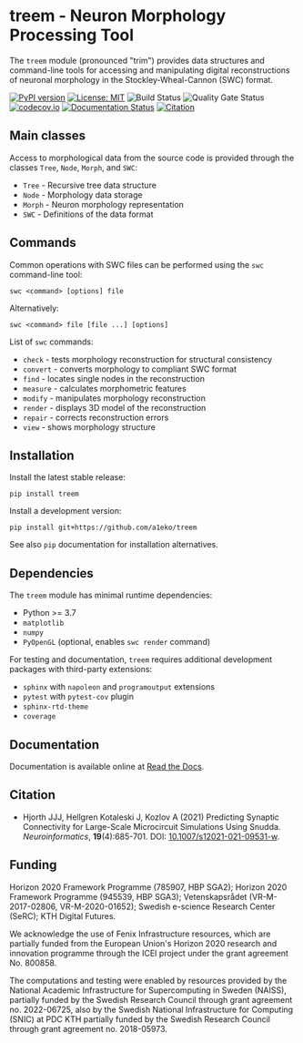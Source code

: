 
treem - Neuron Morphology Processing Tool
=========================================

The `treem` module (pronounced "trim") provides data structures and
command-line tools for accessing and manipulating digital reconstructions
of neuronal morphology in the Stockley-Wheal-Cannon (SWC) format.

[![PyPI version](https://badge.fury.io/py/treem.svg)](https://badge.fury.io/py/treem)
[![License: MIT](https://img.shields.io/badge/License-MIT-brightgreen.svg)](https://github.com/a1eko/treem/blob/master/LICENSE)
![Build Status](https://github.com/a1eko/treem/actions/workflows/python-app.yml/badge.svg)
![Quality Gate Status](https://sonarcloud.io/api/project_badges/measure?project=a1eko_treem&metric=alert_status)
[![codecov.io](https://codecov.io/gh/a1eko/treem/coverage.svg)](https://codecov.io/gh/a1eko/treem)
[![Documentation Status](https://readthedocs.org/projects/treem/badge/?version=latest)](https://treem.readthedocs.io/en/latest/?badge=latest)
[![Citation](https://zenodo.org/badge/DOI/10.5281/zenodo.4890844.svg)](https://doi.org/10.5281/zenodo.4890844)


Main classes
------------

Access to morphological data from the source code is provided through the
classes ``Tree``, ``Node``, ``Morph``, and ``SWC``:

* ``Tree``   - Recursive tree data structure
* ``Node``   - Morphology data storage
* ``Morph``  - Neuron morphology representation
* ``SWC``    - Definitions of the data format


Commands
--------

Common operations with SWC files can be performed using the ``swc``
command-line tool:

    swc <command> [options] file

Alternatively:

    swc <command> file [file ...] [options] 

List of ``swc`` commands:

* ``check``    - tests morphology reconstruction for structural consistency
* ``convert``  - converts morphology to compliant SWC format
* ``find``     - locates single nodes in the reconstruction
* ``measure``  - calculates morphometric features
* ``modify``   - manipulates morphology reconstruction
* ``render``   - displays 3D model of the reconstruction
* ``repair``   - corrects reconstruction errors
* ``view``     - shows morphology structure


Installation
------------

Install the latest stable release:

    pip install treem

Install a development version:

    pip install git+https://github.com/a1eko/treem

See also ``pip`` documentation for installation alternatives.


Dependencies
------------

The ``treem`` module has minimal runtime dependencies:

* Python >= 3.7
* ``matplotlib``
* ``numpy``
* ``PyOpenGL`` (optional, enables ``swc render`` command)

For testing and documentation, ``treem`` requires additional development packages with
third-party extensions:

* ``sphinx`` with ``napoleon`` and ``programoutput`` extensions
* ``pytest`` with ``pytest-cov`` plugin
* ``sphinx-rtd-theme``
* ``coverage``


Documentation
-------------

Documentation is available online at [Read the
Docs](https://treem.readthedocs.io/en/latest/).


Citation
--------

* Hjorth JJJ, Hellgren Kotaleski J, Kozlov A (2021) Predicting
Synaptic Connectivity for Large-Scale Microcircuit Simulations
Using Snudda. *Neuroinformatics*, **19**(4):685-701. DOI:
[10.1007/s12021-021-09531-w](https://doi.org/10.1007/s12021-021-09531-w).


Funding
-------

Horizon 2020 Framework Programme (785907, HBP SGA2); Horizon 2020
Framework Programme (945539, HBP SGA3); Vetenskapsrådet (VR-M-2017-02806,
VR-M-2020-01652); Swedish e-science Research Center (SeRC); KTH Digital
Futures.

We acknowledge the use of Fenix Infrastructure resources, which are
partially funded from the European Union's Horizon 2020 research and
innovation programme through the ICEI project under the grant agreement
No. 800858.

The computations and testing were enabled by resources provided by the National 
Academic Infrastructure for Supercomputing in Sweden (NAISS), partially funded by 
the Swedish Research Council through grant agreement no. 2022-06725, also by
the Swedish National Infrastructure for Computing (SNIC) at PDC KTH
partially funded by the Swedish Research Council through grant agreement
no. 2018-05973.
